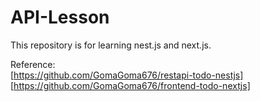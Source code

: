 # API-Lesson

This repository is for learning nest.js and next.js.

Reference:  
[https://github.com/GomaGoma676/restapi-todo-nestjs]  [https://github.com/GomaGoma676/frontend-todo-nextjs]
